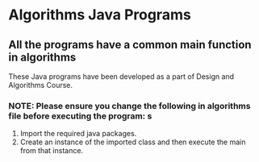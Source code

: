 # Algorithms Java Programs

## All the programs have a common main function in algorithms

These Java programs have been developed as a part of Design and Algorithms Course.

### NOTE: Please ensure you change the following in algorithms file before executing the program:  s
1. Import the required java packages.
2. Create an instance of the imported class and then execute the main from that instance.

